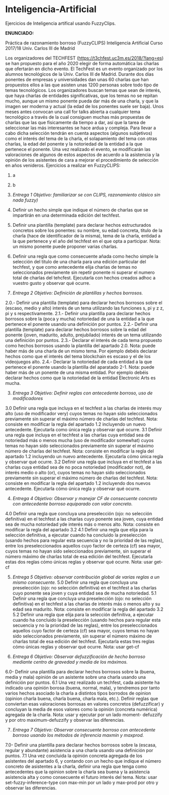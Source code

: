# Inteligencia-Artificial

Ejercicios de Inteligencia artifical usando FuzzyClips.

**ENUNCIADO:**

Práctica de razonamiento borroso (FuzzyCLIPS) Inteligencia Artificial Curso 2017/18
Univ. Carlos III de Madrid

Los organizadores del TECHFEST (https://t3chfest.uc3m.es/2018/?lang=es) se han propuesto para el año 2020 elegir de forma automática las charlas que ofertarán en dicho evento. El TechFest es un evento organizado por los alumnos tecnológicos de la Univ. Carlos III de Madrid. Durante dos días ponentes de empresas y universidades dan unas 60 charlas que han propuestos ellos a las que asisten unas 1200 personas sobre todo tipo de temas tecnológicos. Los organizadores buscan temas que sean de interés, que haya charlas de entidades significativas, que los temas no se repitan mucho, aunque un mismo ponente pueda dar más de una charla, y que la imagen ser moderna y actual (la edad de los ponentes suele ser baja). Unos meses antes convocan una call for talks abierta a cualquier tema tecnológico a través de la cual consiguen muchas más propuestas de charlas que las que físicamente da tiempo a dar, así que la tarea de seleccionar las más interesantes se hace ardua y compleja.
Para llevar a cabo dicha selección tendrán en cuenta aspectos (algunos subjetivos) como el interés del tema de la charla, el solapamiento del tema con otras charlas, la edad del ponente y la notoriedad de la entidad a la que pertenece el ponente. Una vez realizado el evento, se modificarán las valoraciones de algunos de estos aspectos de acuerdo a la asistencia y la opinión de los asistentes de cara a mejorar el procedimiento de selección en años venideros.
Ejercicios a realizar en FuzzyCLIPS:

1. a
  1. b

1. *Entrega 1 Objetivo: familiarizar se con CLIPS, razonamiento clásico sin nada fuzzy)*
  1. Definir un hecho simple que indique el número de charlas que se impartirán en una determinada edición del techfest.
  2. Definir una plantilla (template) para declarar hechos estructurados concretos sobre los ponentes: su nombre, su edad concreta, titulo de la charla (hace de identificador de la misma), tema de la charla, entidad a la que pertenece y el año del techfest en el que opta a participar. Nota: un mismo ponente puede proponer varias charlas.
  3. Definir una regla que como consecuente añada como hecho simple la selección del titulo de una charla para una edición particular del techfest, y que como antecedente elija charlas de temas no seleccionados previamente sin repetir ponente ni superar el numero total de charlas del tehcfest. Ejecutarla con hechos creados adhoc a vuestro gusto y observar qué ocurre.

2. *Entrega 2 Objetivo: Definición de plantillas y hechos borrosos.*

2.0.- Definir una plantilla (template) para declarar hechos borrosos sobre el (escaso, medio y alto) interés de un tema utilizando las funciones s, pi y z z, pi y s respectivamente.
2.1.- Definir una plantilla para declarar hechos borrosos sobre la (poca y mucha) notoriedad de una la entidad a la que pertenece el ponente usando una definición por puntos.
2.2.- Definir una plantilla (template) para declarar hechos borrosos sobre la edad del ponente (joven, madurito, adulto, prejubilado) interés de un tema utilizando una definición por puntos.
2.3.- Declarar el interés de cada tema propuesto como hechos borrosos usando la plantilla del apartado 2.0. Nota: puede haber más de una charla de un mismo tema. Por ejemplo debéis declarar hechos como que el interés del tema blockchain es escaso y el de los videojuegos alto.
2.4.- Declarar la notoriedad de cada entidad a la que pertenece el ponente usando la plantilla del aparatado 2-1. Nota: puede haber más de un ponente de una misma entidad. Por ejemplo debéis declarar hechos como que la notoriedad de la entidad Electronic Arts es mucha.

3. *Entrega 3 Objetivo: Definir reglas con antecedente borroso, uso de modificadores*

3.0 Definir una regla que incluya en el techfest a las charlas de interés muy alto (uso de modificador very) cuyos temas no hayan sido seleccionados previamente sin superar el máximo número de charlas del techfest. Nota: consiste en modificar la regla del apartado 1.2 incluyendo un nuevo antecedente. Ejecutarla como única regla y observar qué ocurre.
3.1 Definir una regla que incluya en el techfest a las charlas cuya entidad sea de notoriedad más o menos mucha (uso de modificador somewhat) cuyos temas no hayan sido seleccionados previamente sin superar el máximo número de charlas del techfest. Nota: consiste en modificar la regla del apartado 1.2 incluyendo un nuevo antecedente. Ejecutarla cómo única regla y observar qué ocurre. 3.2 Definir una regla que incluya en el techfest a las charlas cuya entidad sea de no poca notoriedad (modificador not), de interés medio o alto (or), cuyos temas no hayan sido seleccionados previamente sin superar el máximo número de charlas del techfest. Nota: consiste en modificar la regla del apartado 1.2 incluyendo dos nuevos antecedente. Ejecutarla cómo única regla y observar qué ocurre.

4. *Entrega 4 Objetivo: Observar y manejar CF de consecuente concreto con antecedente borroso equiparado con valor concreto.*

4.0 Definir una regla que concluya una preselección (ojo: no selección definitiva) en el techfest a las charlas cuyo ponente sea joven, cuya entidad sea de mucha notoriedad yde interés más o menos alto. Nota: consiste en modificar la regla del apartado 3.2
4.1 Definir una regla que elija para la selección definitiva, a ejecutar cuando ha concluido la preselección (usando hechos para regular esta secuencia y no la prioridad de las reglas), entre los preseleccionados aquellos cuyo factor de certeza (cf) sea mayor, cuyos temas no hayan sido seleccionados previamente, sin superar el número máximo de charlas total de esa edición del techfest. Ejecutarla estas dos reglas cómo únicas reglas y observar qué ocurre. Nota: usar get-cf

5. *Entrega 5 Objetivo: observar contribución global de varias reglas a un mismo consecuente.*
5.0 Definir una regla que concluya una preselección (ojo: no selección definitiva) en el techfest a las charlas cuyo ponente sea joven y cuya entidad sea de mucha notoriedad.
5.1 Definir una regla que concluya una preselección (ojo: no selección definitiva) en el techfest a las charlas de interés más o menos alto y su edad sea madurito. Nota: consiste en modificar la regla del apartado 3.2
5.2 Definir una regla que elija para la selección definitiva, a ejecutar cuando ha concluido la preselección (usando hechos para regular esta secuencia y no la prioridad de las reglas), entre los preseleccionados aquellos cuyo factor de certeza (cf) sea mayor, cuyos temas no hayan sido seleccionados previamente, sin superar el número máximo de charlas total de esa edición del techfest. Ejecutarla estas tres reglas cómo únicas reglas y observar qué ocurre. Nota: usar get-cf

6. *Entrega 6 Objetivo: Observar defuzzificación de hecho borroso mediante centro de gravedad y media de los máximos.*

6.0- Definir una plantilla para declarar hechos borrosos sobre la (buena, media y mala) opinión de un asistente sobre una charla usando una definición por puntos.
6.1 Una vez realizado un techfest, cada asistente ha indicado una opinión borosa (buena, normal, mala), y tendremos por tanto varios hechos asociado la charla a distintos tipos borrodos de opinion (opinion charla buena, charla buena, charla mala, etc.). Definir reglas que conviertan esas valoraciones borrosas en valores concretos (defuzzificar) y concluyan la media de esos valores como la opinión (concreta numérica) agregada de la charla. Nota: usar y ejecutar por un lado moment- defuzzify y por otro maximum-defuzzify y observar las diferencias.

7. *Entrega 7 Objetivo: Observar consecuente borroso con antecedente borroso usando los métodos de inferencia maxmin y maxprod.*

7.0- Definir una plantilla para declarar hechos borrosos sobre la (escasa, regular y abundante) asistencia a una charla usando una definición por puntos.
7.1 Una vez concluida la opinión concreta agregada de los asistentes del apartado 6, y contando con un hecho que indique el número concreto de asistentes a la charla, definir una regla que tenga como antecedentes que la opinion sobre la charla sea buena y la asistencia asistencia alta y como consecuente el futuro interés del tema. Nota: usar set-fuzzy-inference-type con max-min por un lado y max-prod por otro y observar las diferencias.

